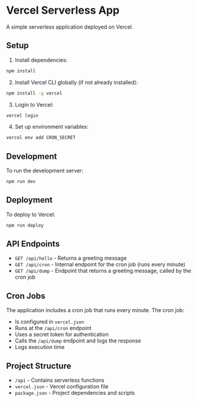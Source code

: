 # Vercel Serverless App

A simple serverless application deployed on Vercel.

## Setup

1. Install dependencies:
```bash
npm install
```

2. Install Vercel CLI globally (if not already installed):
```bash
npm install -g vercel
```

3. Login to Vercel:
```bash
vercel login
```

4. Set up environment variables:
```bash
vercel env add CRON_SECRET
```

## Development

To run the development server:
```bash
npm run dev
```

## Deployment

To deploy to Vercel:
```bash
npm run deploy
```

## API Endpoints

- `GET /api/hello` - Returns a greeting message
- `GET /api/cron` - Internal endpoint for the cron job (runs every minute)
- `GET /api/dump` - Endpoint that returns a greeting message, called by the cron job

## Cron Jobs

The application includes a cron job that runs every minute. The cron job:
- Is configured in `vercel.json`
- Runs at the `/api/cron` endpoint
- Uses a secret token for authentication
- Calls the `/api/dump` endpoint and logs the response
- Logs execution time

## Project Structure

- `/api` - Contains serverless functions
- `vercel.json` - Vercel configuration file
- `package.json` - Project dependencies and scripts 